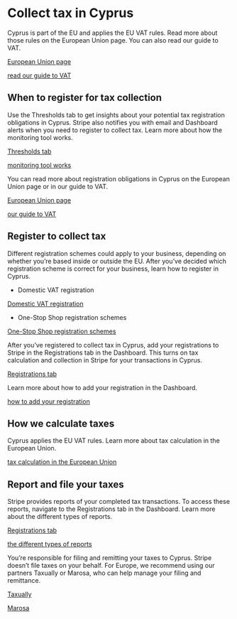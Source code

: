 # Collect tax in Cyprus

Cyprus is part of the EU and applies the EU VAT rules. Read more about those rules on the European Union page. You can also read our guide to VAT.

[European Union page](/tax/supported-countries/european-union)

[read our guide to VAT](https://stripe.com/guides/tax-registration-process-europe)

## When to register for tax collection

Use the Thresholds tab to get insights about your potential tax registration obligations in Cyprus. Stripe also notifies you with email and Dashboard alerts when you need to register to collect tax. Learn more about how the monitoring tool works.

[Thresholds tab](https://dashboard.stripe.com/tax/thresholds)

[monitoring tool works](/tax/monitoring)

You can read more about registration obligations in Cyprus on the European Union page or in our guide to VAT.

[European Union page](/tax/supported-countries/european-union)

[our guide to VAT](https://stripe.com/guides/tax-registration-process-europe)

## Register to collect tax

Different registration schemes could apply to your business, depending on whether you’re based inside or outside the EU. After you’ve decided which registration scheme is correct for your business, learn how to register in Cyprus.

- Domestic VAT registration

[Domestic VAT registration](https://www.mof.gov.cy/mof/tax/taxdep.nsf/All/88A7B920B681122AC22582510035432D?OpenDocument)

- One-Stop Shop registration schemes

[One-Stop Shop registration schemes](https://www.mof.gov.cy/mof/TAX/taxdep.nsf/taxOSS_en/taxOSS_en?opendocument)

After you’ve registered to collect tax in Cyprus, add your registrations to Stripe in the Registrations tab in the Dashboard. This turns on tax calculation and collection in Stripe for your transactions in Cyprus.

[Registrations tab](https://dashboard.stripe.com/tax/registrations?location=cy)

Learn more about how to add your registration in the Dashboard.

[how to add your registration](/tax/registering#track-your-registrations-in-the-tax-dashboard)

## How we calculate taxes

Cyprus applies the EU VAT rules. Learn more about tax calculation in the European Union.

[tax calculation in the European Union](/tax/supported-countries/european-union)

## Report and file your taxes

Stripe provides reports of your completed tax transactions. To access these reports, navigate to the Registrations tab in the Dashboard. Learn more about the different types of reports.

[Registrations tab](https://dashboard.stripe.com/tax/registrations)

[the different types of reports](/tax/reports)

You’re responsible for filing and remitting your taxes to Cyprus. Stripe doesn’t file taxes on your behalf. For Europe, we recommend using our partners Taxually or Marosa, who can help manage your filing and remittance.

[Taxually](https://stripe.taxually.com/)

[Marosa](https://marosavat.com/stripe-and-marosa/)

